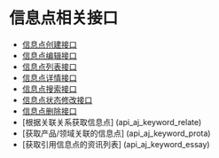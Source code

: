 # 信息点相关接口

- [信息点创建接口](api_aj_keyword_create)
- [信息点编辑接口](api_aj_keyword_edit)
- [信息点列表接口](api_aj_keyword_list)
- [信息点详情接口](api_aj_keyword_info)
- [信息点搜索接口](api_aj_keyword_search)
- [信息点状态修改接口](api_aj_keyword_updatestatus)
- [信息点删除接口](api_aj_keyword_delete)
- [根据关联关系获取信息点] (api_aj_keyword_relate)
- [获取产品/领域关联的信息点]  (api_aj_keyword_prota)
- [获取引用信息点的资讯列表] (api_aj_keyword_essay)